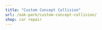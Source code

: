 ```yaml
---
title: "Custom Concept Collision"
url: /oak-park/custom-concept-collision/
shop: car repair
---
```


